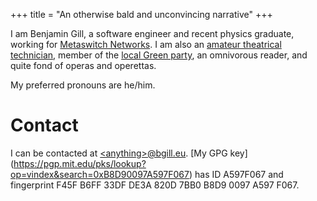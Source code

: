 +++
title = "An otherwise bald and unconvincing narrative"
+++

I am Benjamin Gill, a software engineer and recent physics graduate, working for [Metaswitch Networks](https://www.metaswitch.com/). I am also an [amateur theatrical technician](https://www.camdram.net/people/benjamin-gill), member of the [local Green party](https://www.enfieldgreens.org.uk/), an omnivorous reader, and quite fond of operas and operettas.

My preferred pronouns are he/him.

# Contact

I can be contacted at [\<anything>@bgill.eu](mailto:website@bgill.eu). [My GPG key] (https://pgp.mit.edu/pks/lookup?op=vindex&search=0xB8D90097A597F067) has ID A597F067 and fingerprint F45F B6FF 33DF DE3A 820D 7BB0 B8D9 0097 A597 F067.
